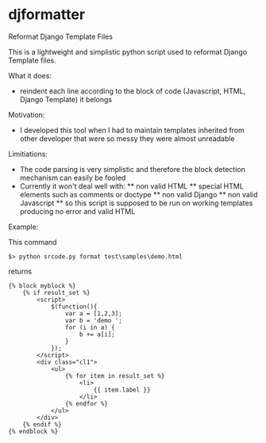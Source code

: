 djformatter
===========

Reformat Django Template Files

This is a lightweight and simplistic python script used to reformat Django Template files.

What it does:

* reindent each line according to the block of code (Javascript, HTML, Django Template) it belongs

Motivation:

* I developed this tool when I had to maintain templates inherited from other developer that were so messy they were almost unreadable

Limitiations:

* The code parsing is very simplistic and therefore the block detection mechanism can easily be fooled
* Currently it won't deal well with:
** non valid HTML
** special HTML elements such as comments or doctype
** non valid Django
** non valid Javascript
** so this script is supposed to be run on working templates producing no error and valid HTML

Example:

This command

```
$> python srcode.py format test\samples\demo.html
```

returns

```
{% block myblock %}
    {% if result_set %}
        <script>
            $(function(){
                var a = [1,2,3];
                var b = 'demo ';
                for (i in a) {
                    b += a[i];
                }
            });
        </script>
        <div class="cl1">
            <ul>
                {% for item in result_set %}
                    <li>
                        {{ item.label }}
                    </li>
                {% endfor %}
            </ul>
        </div>
    {% endif %}
{% endblock %}
```
